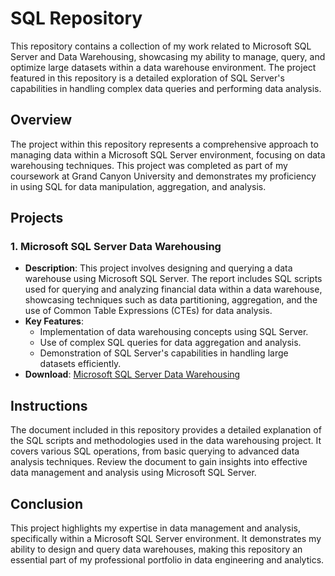 # SQL Repository


This repository contains a collection of my work related to Microsoft SQL Server and Data Warehousing, showcasing my ability to manage, query, and optimize large datasets within a data warehouse environment. The project featured in this repository is a detailed exploration of SQL Server's capabilities in handling complex data queries and performing data analysis.

## Overview

The project within this repository represents a comprehensive approach to managing data within a Microsoft SQL Server environment, focusing on data warehousing techniques. This project was completed as part of my coursework at Grand Canyon University and demonstrates my proficiency in using SQL for data manipulation, aggregation, and analysis.

## Projects

### 1. **Microsoft SQL Server Data Warehousing**
   - **Description**: This project involves designing and querying a data warehouse using Microsoft SQL Server. The report includes SQL scripts used for querying and analyzing financial data within a data warehouse, showcasing techniques such as data partitioning, aggregation, and the use of Common Table Expressions (CTEs) for data analysis.
   - **Key Features**:
     - Implementation of data warehousing concepts using SQL Server.
     - Use of complex SQL queries for data aggregation and analysis.
     - Demonstration of SQL Server's capabilities in handling large datasets efficiently.
   - **Download**: [Microsoft SQL Server Data Warehousing](https://github.com/user-attachments/files/16828353/Microsoft.SQL.server.DATA.WAREHOUSES.pdf)


## Instructions

The document included in this repository provides a detailed explanation of the SQL scripts and methodologies used in the data warehousing project. It covers various SQL operations, from basic querying to advanced data analysis techniques. Review the document to gain insights into effective data management and analysis using Microsoft SQL Server.

## Conclusion

This project highlights my expertise in data management and analysis, specifically within a Microsoft SQL Server environment. It demonstrates my ability to design and query data warehouses, making this repository an essential part of my professional portfolio in data engineering and analytics. 
